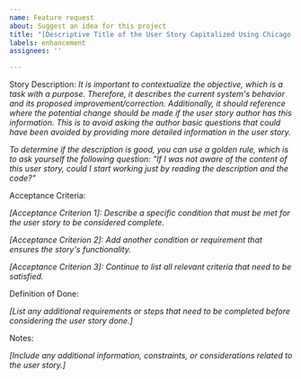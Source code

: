```yaml
---
name: Feature request
about: Suggest an idea for this project
title: "[Descriptive Title of the User Story Capitalized Using Chicago style capitalization.]"
labels: enhancement
assignees: ''

---
```


Story Description:
_It is important to contextualize the objective, which is a task with a purpose. Therefore, it describes the current system's behavior and its proposed improvement/correction. Additionally, it should reference where the potential change should be made if the user story author has this information. This is to avoid asking the author basic questions that could have been avoided by providing more detailed information in the user story._

_To determine if the description is good, you can use a golden rule, which is to ask yourself the following question: "If I was not aware of the content of this user story, could I start working just by reading the description and the code?"_

Acceptance Criteria:

_[Acceptance Criterion 1]: Describe a specific condition that must be met for the user story to be considered complete._

_[Acceptance Criterion 2]: Add another condition or requirement that ensures the story's functionality._

_[Acceptance Criterion 3]: Continue to list all relevant criteria that need to be satisfied._

Definition of Done:

_[List any additional requirements or steps that need to be completed before considering the user story done.]_

Notes:

_[Include any additional information, constraints, or considerations related to the user story.]_
